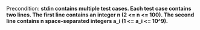 Precondition: **stdin contains multiple test cases. Each test case contains two lines. The first line contains an integer n (2 <= n <= 100). The second line contains n space-separated integers a_i (1 <= a_i <= 10^9).**